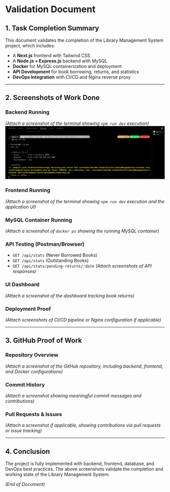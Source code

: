 # Validation Document

## 1. Task Completion Summary

This document validates the completion of the Library Management System project, which includes:
- A **Next.js** frontend with Tailwind CSS
- A **Node.js + Express.js** backend with MySQL
- **Docker** for MySQL containerization and deployment
- **API Development** for book borrowing, returns, and statistics
- **DevOps Integration** with CI/CD and Nginx reverse proxy

---

## 2. Screenshots of Work Done

### Backend Running
_(Attach a screenshot of the terminal showing `npm run dev` execution)_
![alt text](image-1.png)

### Frontend Running
_(Attach a screenshot of the terminal showing `npm run dev` execution and the application UI)_

### MySQL Container Running
_(Attach a screenshot of `docker ps` showing the running MySQL container)_

### API Testing (Postman/Browser)
- `GET /api/stats` (Never Borrowed Books)
- `GET /api/stats` (Outstanding Books)
- `GET /api/stats/pending-returns/:date`
_(Attach screenshots of API responses)_

### UI Dashboard
_(Attach a screenshot of the dashboard tracking book returns)_

### Deployment Proof
_(Attach screenshots of CI/CD pipeline or Nginx configuration if applicable)_

---

## 3. GitHub Proof of Work

### Repository Overview
_(Attach a screenshot of the GitHub repository, including backend, frontend, and Docker configurations)_

### Commit History
_(Attach a screenshot showing meaningful commit messages and contributions)_

### Pull Requests & Issues
_(Attach a screenshot if applicable, showing contributions via pull requests or issue tracking)_

---

## 4. Conclusion

The project is fully implemented with backend, frontend, database, and DevOps best practices. The above screenshots validate the completion and working state of the Library Management System.

_(End of Document)_

